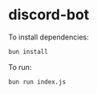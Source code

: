 # discord-bot

To install dependencies:

```bash
bun install
```

To run:

```bash
bun run index.js
```
